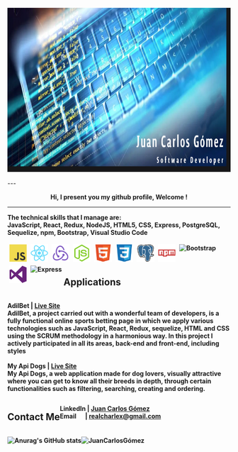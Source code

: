 <p align="center">
  <img width="850" height="370" src="codigo teclado.png" alt="banner">
</p>
---
<p align="center">    <b>Hi, I present you my github profile, Welcome !<b> </p> 
  
  ---
  **The technical skills that I manage are:**<br>
    JavaScript, React, Redux, NodeJS, HTML5, CSS, Express, PostgreSQL, Sequelize, npm, Bootstrap, Visual Studio Code 
    <p>
     <div style="display:flex; flex-wrap:wrap; align=center">
  <img src="https://raw.githubusercontent.com/devicons/devicon/c7d326b6009e60442abc35fa45706d6f30ee4c8e/icons/javascript/javascript-original.svg" alt="JavaScript" height="40" style="margin:4px">
  <img src="https://raw.githubusercontent.com/devicons/devicon/c7d326b6009e60442abc35fa45706d6f30ee4c8e/icons/react/react-original.svg" alt="React" height="40" style="margin:4px">
  <img src="https://raw.githubusercontent.com/sachinverma53121/sachinverma53121/master/icons/redux.png" alt="Redux" height="40" style="margin:4px">
  <img src="https://raw.githubusercontent.com/devicons/devicon/c7d326b6009e60442abc35fa45706d6f30ee4c8e/icons/nodejs/nodejs-original.svg" alt="NodeJS" height="40" style="margin:4px">
  <img src="https://raw.githubusercontent.com/devicons/devicon/c7d326b6009e60442abc35fa45706d6f30ee4c8e/icons/html5/html5-original.svg" alt="HTML" height="40" style="margin:4px">
  <img src="https://raw.githubusercontent.com/devicons/devicon/c7d326b6009e60442abc35fa45706d6f30ee4c8e/icons/css3/css3-original.svg" alt="CSS" height="40" style="margin:4px">
  <img src="https://raw.githubusercontent.com/devicons/devicon/c7d326b6009e60442abc35fa45706d6f30ee4c8e/icons/postgresql/postgresql-original.svg" alt="PostgreSQL" height="40" style="margin:4px">
  <img src="https://raw.githubusercontent.com/devicons/devicon/c7d326b6009e60442abc35fa45706d6f30ee4c8e/icons/npm/npm-original-wordmark.svg" alt="npm" height="40" style="margin:4px">
  <img src="https://getbootstrap.com/docs/5.2/assets/brand/bootstrap-logo-shadow.png" alt="Bootstrap" height="40" style="margin:4px">
  <img src="https://raw.githubusercontent.com/devicons/devicon/c7d326b6009e60442abc35fa45706d6f30ee4c8e/icons/visualstudio/visualstudio-plain.svg" alt="VSCode" height="40" style="vertical-align:top; margin:4px">
  <img src="https://www.vectorlogo.zone/logos/expressjs/expressjs-icon.svg" alt="Express" height="40" style="margin:4px">
    </p>
## Applications
**AdilBet** | [Live Site](https://adil-bet.vercel.app/)<br>
AdilBet, a project carried out with a wonderful team of developers, is a fully functional online sports betting page in which we apply various technologies such as JavaScript, React, Redux, sequelize, HTML and CSS using the SCRUM methodology in a harmonious way. In this project I actively participated in all its areas, back-end and front-end, including styles<br><br>
**My Api Dogs** | [Live Site](https://front-api-countries.vercel.app/)<br>
My Api Dogs, a web application made for dog lovers, visually attractive where you can get to know all their breeds in depth, through certain functionalities such as filtering, searching, creating and ordering.
## Contact Me
**LinkedIn** | [Juan Carlos Gómez](https://www.linkedin.com/in/juan-carlos-g%C3%B3mez-cucaita-4677a218b/)<br>
**Email**&nbsp; &nbsp; &nbsp; | realcharlex@gmail.com<br>

![Anurag's GitHub stats](https://github-readme-stats.vercel.app/api?username=RealCharlex&show_icons=true&theme=gruvbox)

<p align="left"> <img src="https://komarev.com/ghpvc/?username=RealCharlex&label=Profile%20views&color=0e75b6&style=flat" alt="JuanCarlosGómez" /> </p>
